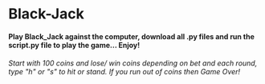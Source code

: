 # Black-Jack

#### Play Black_Jack against the computer, download all .py files and run the script.py file to play the game... Enjoy!

###### Start with 100 coins and lose/ win coins depending on bet and each round, type "h" or "s" to hit or stand. If you run out of coins then Game Over!
